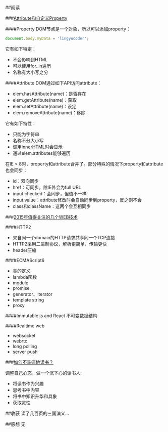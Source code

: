 ##阅读


###[Attribute和自定义Property](http://www.jianshu.com/p/d31029072dcf)

####Property
DOM节点是一个对象，所以可以添加property：

```javascript
document.body.myData = 'lingyucoder';
```

它有如下特定：

- 不会影响到HTML
- 可以使用for..in遍历
- 名称有大小写之分

####Attribute
DOM通过如下API访问attribute：

- elem.hasAttribute(name)：是否存在
- elem.getAttribute(name)：获取
- elem.setAttribute(name)：设定
- elem.removeAttribute(name)：移除

它有如下特性：

- 只能为字符串
- 名称不分大小写
- 调用innerHTML时会显示
- 通过elem.attributes能够遍历

在IE < 8时，property和attribute合并了。部分特殊的情况下property和attribute也会同步：

- id：双向同步
- href：可同步，除IE外会为full URL
- input.checked：会同步，但值不一样
- input.value：attribute修改时会自动同步到property，反之则不会
- class和className：这两个会互相同步


###[2015年值得关注的几个WEB技术](http://www.jianshu.com/p/d31cc869bd54)

####HTTP2

* 来自同一个domain的HTTP请求共享同一个TCP连接
* HTTP2采用二进制协议，解析更简单，传输更快
* header压缩

####ECMAScript6

* 类的定义
* lambda函数
* module
* promise
* generator、iterator
* template string
* proxy

####Immutable js and React
不可变数据结构


####Realtime web

* websocket
* webrtc
* long polling
* server push

###[如何不装逼地读书？](http://www.jianshu.com/p/7e13231b0228)

调整自己心态，做一个沉下心的读书人:

- 将读书作为兴趣
- 思考书中内容
- 将书中知识升华和具象
- 获取灵性

##收获
读了几百页的三国演义...

##感想
无